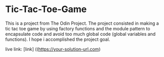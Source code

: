 # Tic-Tac-Toe-Game

This is a project from The Odin Project. The project consisted in making a tic tac toe game by using factory functions and the module pattern to encapsulate code and avoid too much global code (global variables and functions). I hope i accomplished the project goal.

live link: [link] ((https://your-solution-url.com)
